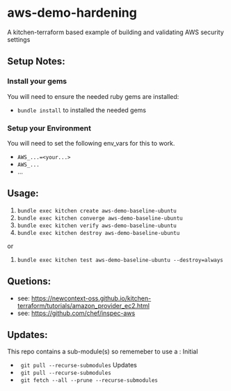 # aws-demo-hardening
A kitchen-terraform based example of building and validating AWS security settings

## Setup Notes:

### Install your gems

You will need to ensure the needed ruby gems are installed:

- `bundle install` to installed the needed gems

### Setup your Environment

You will need to set the following env_vars for this to work.

- `AWS_...=<your...>`  
- `AWS_... `
- ...

## Usage:

1. `bundle exec kitchen create aws-demo-baseline-ubuntu` 
2. `bundle exec kitchen converge aws-demo-baseline-ubuntu`
3. `bundle exec kitchen verify aws-demo-baseline-ubuntu` 
4. `bundle exec kitchen destroy aws-demo-baseline-ubuntu`

or 

1. `bundle exec kitchen test aws-demo-baseline-ubuntu --destroy=always`

## Quetions:

- see: https://newcontext-oss.github.io/kitchen-terraform/tutorials/amazon_provider_ec2.html
- see: https://github.com/chef/inspec-aws 

## Updates:

This repo contains a sub-module(s) so rememeber to use a : 
Initial 
- ` git pull --recurse-submodules`
Updates
- ` git pull --recurse-submodules`
- ` git fetch --all --prune --recurse-submodules`
